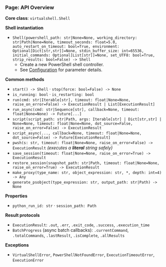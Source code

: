 ### Page: API Overview

**Core class**: `virtualshell.Shell`

**Shell instantiation**

- `Shell(powershell_path: str|None=None, working_directory: str|Path|None=None, timeout_seconds: float=5.0, auto_restart_on_timeout: bool=True, environment: Optional[Dict[str,str]]=None, stdin_buffer_size: int=65536, initial_commands: Optional[List[str]]=None, set_UTF8: bool=True, strip_results: bool=False) -> Shell`
    - Create a new PowerShell shell controller.
    - See [Configuration](#configuration) for parameter details.

**Common methods**
- `start() -> Shell` · `stop(force: bool=False) -> None`
- `is_running: bool` · `is_restarting: bool`
- `run(cmd: str|Iterable[str], timeout: float|None=None, raise_on_error=False) -> ExecutionResult | List[ExecutionResult]`
- `run_async(cmd: str|Sequence[str], callback=None, timeout: float|None=None) -> Future[...]`
- `script(script_path: str|Path, args: Iterable[str] | Dict[str,str] | None=None, timeout: float|None=None, dot_source=False, raise_on_error=False) -> ExecutionResult`
- `script_async(..., callback=None, timeout: float|None=None, dot_source=False) -> Future[ExecutionResult]`
- `pwsh(s: str, timeout: float|None=None, raise_on_error=False) -> ExecutionResult`  _(executes a **literal** string safely)_
- `save_session(timeout: float|None=None, raise_on_error=True) -> ExecutionResult`
- `restore_session(snapshot_path: str|Path, timeout: float|None=None, raise_on_error=True) -> ExecutionResult`
- `make_proxy(type_name: str, object_expression: str, *, depth: int=4) -> Any`
- `generate_psobject(type_expression: str, output_path: str|Path) -> None`

**Properties**
- `python_run_id: str` · `session_path: Path`

**Result protocols**
- `ExecutionResult`: `.out`, `.err`, `.exit_code`, `.success`, `.execution_time`
- `BatchProgress` (async batch callbacks): `.currentCommand`, `.totalCommands`, `.lastResult`, `.isComplete`, `.allResults`

**Exceptions**
- `VirtualShellError`, `PowerShellNotFoundError`, `ExecutionTimeoutError`, `ExecutionError`
